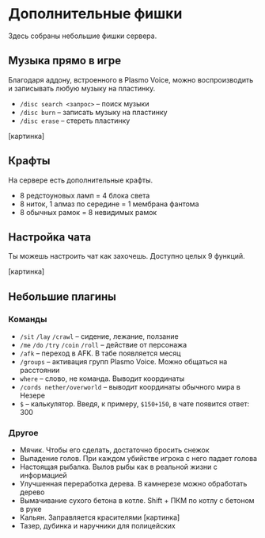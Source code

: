 # Дополнительные фишки
Здесь собраны небольшие фишки сервера.

## Музыка прямо в игре
Благодаря аддону, встроенного в Plasmo Voice, можно воспроизводить и записывать любую музыку на пластинку.
- `/disc search <запрос>` – поиск музыки
- `/disc burn` – записать музыку на пластинку
- `/disc erase` – стереть пластинку

[картинка]

## Крафты
На сервере есть дополнительные крафты.
- 8 редстоуновых ламп = 4 блока света
- 8 ниток, 1 алмаз по середине = 1 мембрана фантома
- 8 обычных рамок = 8 невидимых рамок

## Настройка чата
Ты можешь настроить чат как захочешь. Доступно целых 9 функций.

[картинка]

## Небольшие плагины

### Команды
- `/sit` `/lay` `/crawl` – сидение, лежание, ползание
- `/me` `/do` `/try` `/coin` `/roll` – действие от персонажа
- `/afk` – переход в AFK. В табе появляется месяц
- `/groups` – активация групп Plasmo Voice. Можно общаться на расстоянии
- `where` – слово, не команда. Выводит координаты
- `/cords nether/overworld` – выводит координаты обычного мира в Незере
- `$` – калькулятор. Введя, к примеру, `$150+150`, в чате появится ответ: 300

### Другое
- Мячик. Чтобы его сделать, достаточно бросить снежок
- Выпадение голов. При каждом убийстве игрока с него падает голова
- Настоящая рыбалка. Вылов рыбы как в реальной жизни с информацией
- Улучшенная переработка дерева. В камнерезе можно обработать дерево
- Вымачивание сухого бетона в котле. Shift + ПКМ по котлу с бетоном в руке
- Кальян. Заправляется красителями [картинка]
- Тазер, дубинка и наручники для полицейских